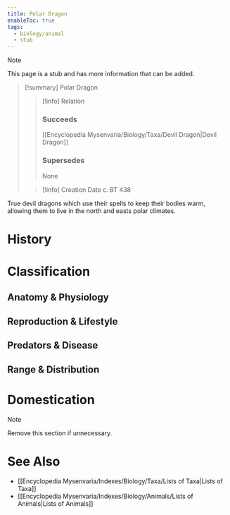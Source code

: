 ```yaml
---
title: Polar Dragon
enableToc: true
tags:
  - biology/animal
  - stub
---
```


> [!note]
> This page is a stub and has more information that can be added.

> [!summary] Polar Dragon
> > [!info] Relation
> > ### Succeeds
> > [[Encyclopedia Mysenvaria/Biology/Taxa/Devil Dragon|Devil Dragon]]
> > ### Supersedes
> > None
>
> > [!info] Creation Date
> > c. BT 438

True devil dragons which use their spells to keep their bodies warm, allowing them to live in the north and easts polar climates.
# History

# Classification
## Anatomy & Physiology

## Reproduction & Lifestyle

## Predators & Disease

## Range & Distribution

# Domestication

> [!note]
> Remove this section if unnecessary.
# See Also
- [[Encyclopedia Mysenvaria/Indexes/Biology/Taxa/Lists of Taxa|Lists of Taxa]]
- [[Encyclopedia Mysenvaria/Indexes/Biology/Animals/Lists of Animals|Lists of Animals]]